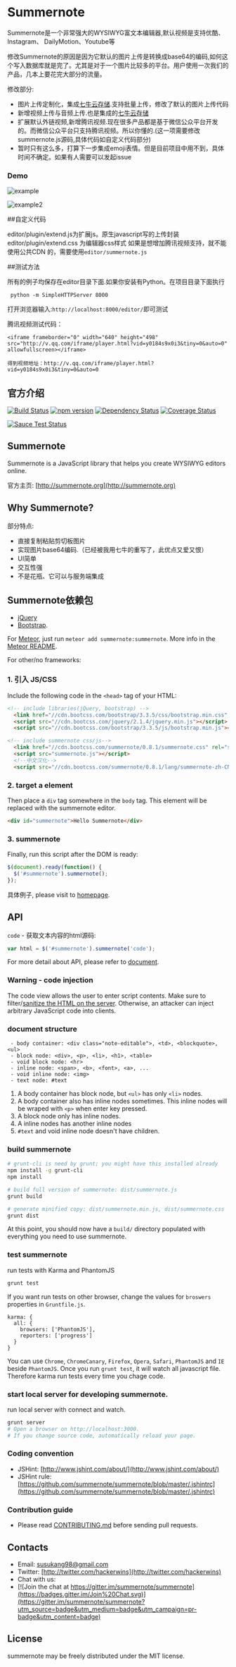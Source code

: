 # Summernote
Summernote是一个非常强大的WYSIWYG富文本编辑器,默认视频是支持优酷、Instagram、 DailyMotion、Youtube等

修改Summernote的原因是因为它默认的图片上传是转换成base64的编码,如何这个写入数据库就是完了。尤其是对于一个图片比较多的平台。用户使用一次我们的产品，几本上要花完大部分的流量。

修改部分:
- 图片上传定制化，集成[七牛云存储](http://qiniu.com).支持批量上传，修改了默认的图片上传代码
- 新增视频上传与音频上传.也是集成的[七牛云存储](http://qiniu.com)
- 扩展默认外链视频,新增腾讯视频.现在很多产品都是基于微信公众平台开发的。而微信公众平台只支持腾讯视频。所以你懂的.(这一项需要修改summernote.js源码,具体代码如自定义代码部分)
- 暂时只有这么多，打算下一步集成emoji表情。但是目前项目中用不到，具体时间不确定。如果有人需要可以发起issue

### Demo
![example](https://github.com/smartFlash/summernote/blob/develop/images/example.jpg)

![example2](https://github.com/smartFlash/summernote/blob/develop/images/example2.jpg)

##自定义代码

editor/plugin/extend.js为扩展js。原生javascript写的上传封装
editor/plugin/extend.css 为编辑器css样式
如果是想增加腾讯视频支持，就不能使用公共CDN 的，需要使用`editor/summernote.js`


##测试方法

所有的例子均保存在editor目录下面.如果你安装有Python。在项目目录下面执行
```
 python -m SimpleHTTPServer 8000
```

打开浏览器输入:`http://localhost:8000/editor/`即可测试

腾讯视频测试代码：
```
<iframe frameborder="0" width="640" height="498" src="http://v.qq.com/iframe/player.html?vid=y0184s9x0i3&tiny=0&auto=0" allowfullscreen></iframe>

得到视频地址：http://v.qq.com/iframe/player.html?vid=y0184s9x0i3&tiny=0&auto=0
```

## 官方介绍
[![Build Status](https://secure.travis-ci.org/summernote/summernote.svg)](http://travis-ci.org/summernote/summernote) [![npm version](https://badge.fury.io/js/summernote.svg)](http://badge.fury.io/js/summernote) [![Dependency Status](https://gemnasium.com/summernote/summernote.svg)](https://gemnasium.com/summernote/summernote) [![Coverage Status](https://coveralls.io/repos/summernote/summernote/badge.svg?branch=develop&service=github)](https://coveralls.io/github/summernote/summernote?branch=develop)

[![Sauce Test Status](https://saucelabs.com/browser-matrix/summernoteis.svg)](https://saucelabs.com/u/summernoteis)

## Summernote
Summernote is a JavaScript library that helps you create WYSIWYG editors online.

官方主页: [http://summernote.org](http://summernote.org)

## Why Summernote?
部分特点:
- 直接复制粘贴剪切板图片
- 实现图片base64编码.（已经被我用七牛的重写了，此优点又爱又恨）
- UI简单
- 交互性强
- 不是花瓶、它可以与服务端集成

## Summernote依赖包
- [jQuery](http://jquery.com/)
- [Bootstrap](http://getbootstrap.com).

For [Meteor](http://github.com/meteor/meteor), just run `meteor add summernote:summernote`. More info in the [Meteor README](meteor/README.md).

For other/no frameworks:

### 1. 引入 JS/CSS
Include the following code in the `<head>` tag of your HTML:

```html
<!-- include libraries(jQuery, bootstrap) -->
  <link href="//cdn.bootcss.com/bootstrap/3.3.5/css/bootstrap.min.css" rel="stylesheet"/>
  <script src="//cdn.bootcss.com/jquery/2.1.4/jquery.min.js"></script>
  <script src="//cdn.bootcss.com/bootstrap/3.3.5/js/bootstrap.min.js"></script>

<!-- include summernote css/js-->
  <link href="//cdn.bootcss.com/summernote/0.8.1/summernote.css" rel="stylesheet">
  <script src="summernote.js"></script>
  <!--中文汉化-->
  <script src="//cdn.bootcss.com/summernote/0.8.1/lang/summernote-zh-CN.min.js"></script>
```

### 2. target a element
Then place a `div` tag somewhere in the `body` tag. This element will be replaced with the summernote editor.

```html
<div id="summernote">Hello Summernote</div>
```

### 3. summernote
Finally, run this script after the DOM is ready:

```javascript
$(document).ready(function() {
  $('#summernote').summernote();
});
```

具体例子, please visit to [homepage](http://summernote.org/examples).

## API
`code` - 获取文本内容的html源码:

```javascript
var html = $('#summernote').summernote('code');
```

For more detail about API, please refer to [document](http://summernote.org/getting-started/#basic-api).

### Warning - code injection
The code view allows the user to enter script contents. Make sure to filter/[sanitize the HTML on the server](https://github.com/search?l=JavaScript&q=sanitize+html). Otherwise, an attacker can inject arbitrary JavaScript code into clients.

### document structure

```
 - body container: <div class="note-editable">, <td>, <blockquote>, <ul>
 - block node: <div>, <p>, <li>, <h1>, <table>
 - void block node: <hr>
 - inline node: <span>, <b>, <font>, <a>, ...
 - void inline node: <img>
 - text node: #text
```

1. A body container has block node, but `<ul>` has only `<li>` nodes.
2. A body container also has inline nodes sometimes. This inline nodes will be wraped with `<p>` when enter key pressed.
3. A block node only has inline nodes.
4. A inline nodes has another inline nodes
5. `#text` and void inline node doesn't have children.

### build summernote

```bash
# grunt-cli is need by grunt; you might have this installed already
npm install -g grunt-cli
npm install

# build full version of summernote: dist/summernote.js
grunt build

# generate minified copy: dist/summernote.min.js, dist/summernote.css
grunt dist
```

At this point, you should now have a `build/` directory populated with everything you need to use summernote.

### test summernote
run tests with Karma and PhantomJS

```bash
grunt test
```

If you want run tests on other browser, change the values for `broswers` properties in `Gruntfile.js`.

```
karma: {
  all: {
    browsers: ['PhantomJS'],
    reporters: ['progress']
  }
}
```

You can use `Chrome`, `ChromeCanary`, `Firefox`, `Opera`, `Safari`, `PhantomJS` and `IE` beside `PhantomJS`. Once you run `grunt test`, it will watch all javascript file. Therefore karma run tests every time you chage code.

### start local server for developing summernote.
run local server with connect and watch.

```bash
grunt server
# Open a browser on http://localhost:3000.
# If you change source code, automatically reload your page.
```

### Coding convention
- JSHint: [http://www.jshint.com/about/](http://www.jshint.com/about/)
- JSHint rule: [https://github.com/summernote/summernote/blob/master/.jshintrc](https://github.com/summernote/summernote/blob/master/.jshintrc)

### Contribution guide
- Please read [CONTRIBUTING.md](https://github.com/summernote/summernote/blob/develop/CONTRIBUTING.md) before sending pull requests.

## Contacts
- Email: susukang98@gmail.com
- Twitter: [http://twitter.com/hackerwins](http://twitter.com/hackerwins)
- Chat with us:
- [![Join the chat at https://gitter.im/summernote/summernote](https://badges.gitter.im/Join%20Chat.svg)](https://gitter.im/summernote/summernote?utm_source=badge&utm_medium=badge&utm_campaign=pr-badge&utm_content=badge)

## License
summernote may be freely distributed under the MIT license.
